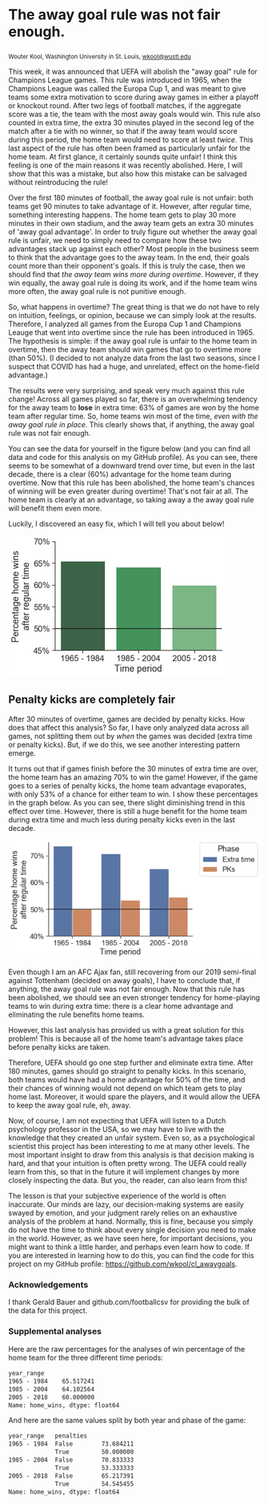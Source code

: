 # The away goal rule was not fair enough.

<sub>Wouter Kool, Washington University in St. Louis, wkool@wustl.edu</sub>

This week, it was announced that UEFA will abolish the "away goal" rule for Champions League games. This rule was introduced in 1965, when the Champions League was called the Europa Cup 1, and was meant to give teams some extra motivation to score during away games in either a playoff or knockout round. After two legs of football matches, if the aggregate score was a tie, the team with the most away goals would win. This rule also counted in extra time, the extra 30 minutes played in the second leg of the match after a tie with no winner, so that if the away team would score during this period, the home team would need to score at least *twice*. This last aspect of the rule has often been framed as particularly unfair for the home team. At first glance, it certainly sounds quite unfair! I think this feeling is one of the main reasons it was recently abolished. Here, I will show that this was a mistake, but also how this mistake can be salvaged without reintroducing the rule!

Over the first 180 minutes of football, the away goal rule is not unfair: both teams get 90 minutes to take advantage of it. However, after regular time, something interesting happens. The home team gets to play 30 more minutes in their own stadium, and the away team gets an extra 30 minutes of 'away goal advantage'. In order to truly figure out whether the away goal rule is unfair, we need to simply need to compare how these two advantages stack up against each other? Most people in the business seem to think that the advantage goes to the away team. In the end, their goals count more than their opponent's goals. If this is truly the case, then we should find that *the away team wins  more during overtime*. However, if they win equally, the away goal rule is doing its work, and if the home team wins more often, the away goal rule is not punitive enough.

So, what happens in overtime? The great thing is that we do not have to rely on intuition, feelings, or opinion, because we can simply look at the results. Therefore, I analyzed all games from the Europa Cup 1 and Champions Leauge that went into overtime since the rule has been introduced in 1965. The hypothesis is simple: if the away goal rule is unfair to the home team in overtime, then the away team should win games that go to overtime more (than 50%). (I decided to not analyze data from the last two seasons, since I suspect that COVID has had a huge, and unrelated, effect on the home-field advantage.)

The results were very surprising, and speak very much against this rule change! Across all games played so far, there is an overwhelming tendency for the away team to **lose** in extra time: 63% of games are won by the home team after regular time. So, home teams win most of the time, *even with the away goal rule in place*. This clearly shows that, if anything, the away goal rule was not fair enough.

You can see the data for yourself in the figure below (and you can find all data and code for this analysis on my GitHub profile). As you can see, there seems to be somewhat of a downward trend over time, but even in the last decade, there is a clear (60%) advantage for the home team during overtime. Now that this rule has been abolished, the home team's chances of winning will be even greater during overtime! That's not fair at all. The home team is clearly at an advantage, so taking away a the away goal rule will benefit them even more.

Luckily, I discovered an easy fix, which I will tell you about below!



![png](awaygoal_files/awaygoal_3_0.png)


## Penalty kicks are completely fair

After 30 minutes of overtime, games are decided by penalty kicks. How does that affect this analysis? So far, I have only analyzed data across all games, not splitting them out by *when* the games was decided (extra time or penalty kicks). But, if we do this, we see another interesting pattern emerge.

It turns out that if games finish before the 30 minutes of extra time are over, the home team has an amazing 70% to win the game! However, if the game goes to a series of penalty kicks, the home team advantage evaporates, with only 53% of a chance for either team to win. I show these percentages in the graph below. As you can see, there slight diminishing trend in this effect over time. However, there is still a huge benefit for the home team during extra time and much less during penalty kicks even in the last decade.


![png](awaygoal_files/awaygoal_5_0.png)


Even though I am an AFC Ajax fan, still recovering from our 2019 semi-final against Tottenham (decided on away goals), I have to conclude that, if anything, the away goal rule was not fair enough. Now that this rule has been abolished, we should see an even stronger tendency for home-playing teams to win during extra time: there is a clear home advantage and eliminating the rule benefits home teams.

However, this last analysis has provided us with a great solution for this problem! This is because all of the home team's advantage takes place before penalty kicks are taken. 

Therefore, UEFA should go one step further and eliminate extra time. After 180 minutes, games should go straight to penalty kicks. In this scenario, both teams would have had a home advantage for 50% of the time, and their chances of winning would not depend on which team gets to play home last. Moreover, it would spare the players, and it would allow the UEFA to keep the away goal rule, eh, away. 

Now, of course, I am not expecting that UEFA will listen to a Dutch psychology professor in the USA, so we may have to live with the knowledge that they created an unfair system. Even so, as a psychological scientist this project has been interesting to me at many other levels. The most important insight to draw from this analysis is that decision making is hard, and that your intuition is often pretty wrong. The UEFA could really learn from this, so that in the future it will implement changes by more closely inspecting the data. But you, the reader, can also learn from this!

The lesson is that your subjective experience of the world is often inaccurate. Our minds are lazy, our decision-making systems are easily swayed by emotion, and your judgment rarely relies on an exhaustive analysis of the problem at hand. Normally, this is fine, because you simply do not have the time to think about every single decision you need to make in the world. However, as we have seen here, for important decisions, you might want to think a little harder, and perhaps even learn how to code. If you are interested in learning how to do this, you can find the code for this project on my GitHub profile: https://github.com/wkool/cl_awaygoals.

### Acknowledgements
I thank Gerald Bauer and github.com/footballcsv for providing the bulk of the data for this project.

### Supplemental analyses
Here are the raw percentages for the analyses of win percentage of the home team for the three different time periods:




    year_range
    1965 - 1984    65.517241
    1985 - 2004    64.102564
    2005 - 2018    60.000000
    Name: home_wins, dtype: float64



And here are the same values split by both year and phase of the game:




    year_range   penalties
    1965 - 1984  False        73.684211
                 True         50.000000
    1985 - 2004  False        70.833333
                 True         53.333333
    2005 - 2018  False        65.217391
                 True         54.545455
    Name: home_wins, dtype: float64


